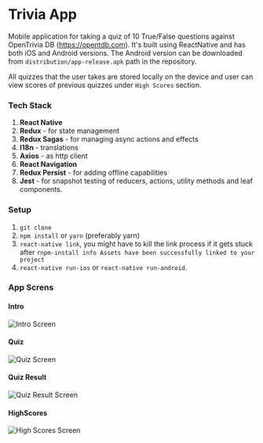 # Trivia App

Mobile application for taking a quiz of 10 True/False questions against OpenTrivia DB (https://opentdb.com). It's built using
ReactNative and has both iOS and Android versions. The Android version can be downloaded from `distribution/app-release.apk` path in the repository.

All quizzes that the user takes are stored locally on the device and user can view scores of previous quizzes under `High Scores` section.

### Tech Stack

1.  **React Native**
2.  **Redux** - for state management
3.  **Redux Sagas** - for managing async actions and effects
4.  **I18n** - translations
5.  **Axios** - as http client
6.  **React Navigation**
7.  **Redux Persist** - for adding offline capabilities
8.  **Jest** - for snapshot testing of reducers, actions, utility methods and leaf components.

### Setup

1.  `git clone`
2.  `npm install` or `yarn` (preferably yarn)
3.  `react-native link`, you might have to kill the link process if it gets stuck after `rnpm-install info Assets have been successfully linked to your project`
4.  `react-native run-ios` or `react-native run-android`.

### App Screns

#### Intro

![Intro Screen](https://i.imgur.com/zeR2wac.png)

#### Quiz

![Quiz Screen](https://i.imgur.com/VEHVKDG.png)

#### Quiz Result

![Quiz Result Screen](https://i.imgur.com/vGG5cIT.png)

#### HighScores

![High Scores Screen](https://i.imgur.com/XDMO93D.png)
